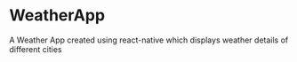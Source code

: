 # WeatherApp
A Weather App created using react-native which displays weather details of different cities
